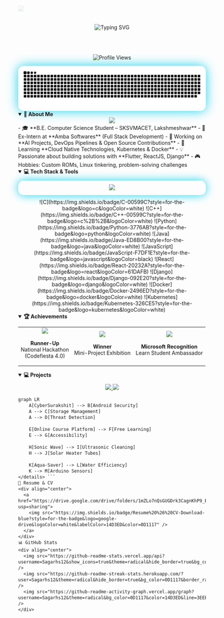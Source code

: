 <!-- ⚡ CYBERPUNK NEON GITHUB README ⚡ -->

<div align="center" style="position:relative;">
  <img src="https://c.tenor.com/Lm6Y3kHWb6AAAAAd/matrix-code.gif" width="100%" style="opacity:0.15; position:absolute; z-index:-1; top:0; left:0;"/>
  <div style="position:relative; z-index:1; padding: 50px 0;">
    <img src="https://readme-typing-svg.demolab.com?font=Fira+Code&weight=600&size=35&pause=1000&color=14D3ED&center=true&vCenter=true&width=700&lines=Hi+%F0%9F%91%8B%2C+I'm+Sagar+Shivappayyanamath;Software+Engineer+%7C+DevOps+%7C+AI+Enthusiast;Final+Year+Student+%7C+Tech+Innovator" alt="Typing SVG" />
  </div>
</div>

<p align="center">
  <img src="https://komarev.com/ghpvc/?username=Sagarhs12&label=Profile%20views&color=0e75b6&style=for-the-badge" alt="Profile Views"/>
</p>

<!-- Neon divider -->
<div align="center" style="box-shadow: 0 0 30px #14D3ED; border-radius: 15px; padding: 5px;">
  <img src="https://raw.githubusercontent.com/Platane/snk/output/github-contribution-grid-snake.svg" alt="Snake animation"/>
</div>
<details open>
<summary><b>🚀 About Me</b></summary>

<div align="center">
  <img src="https://media.giphy.com/media/qgQUggAC3Pfv687qPC/giphy.gif" width="200"/>
</div>

<div align="left">
- 🎓 **B.E. Computer Science Student – SKSVMACET, Lakshmeshwar**  
- 💼 Ex-Intern at **Amba Softwares** (Full Stack Development)  
- 🔭 Working on **AI Projects, DevOps Pipelines & Open Source Contributions**  
- 🌱 Learning **Cloud Native Technologies, Kubernetes & Docker**  
- 💡 Passionate about building solutions with **Flutter, ReactJS, Django**  
- 🎮 Hobbies: Custom ROMs, Linux tinkering, problem-solving challenges  
</div>
</details>
<details open>
<summary><b>💻 Tech Stack & Tools</b></summary>

<div align="center" style="margin-top:10px; box-shadow:0 0 25px #14D3ED; border-radius:15px; padding:10px; transition: all 0.3s; hover:box-shadow 0 0 60px #3EEEB1;">
  <img src="https://skillicons.dev/icons?i=python,java,cpp,javascript,html,css,react,django,mysql,mongodb,docker,kubernetes,git,github,linux,aws" />
</div>

<div align="center" style="margin-top: 10px;">
![C](https://img.shields.io/badge/C-00599C?style=for-the-badge&logo=c&logoColor=white)
![C++](https://img.shields.io/badge/C++-00599C?style=for-the-badge&logo=c%2B%2B&logoColor=white)
![Python](https://img.shields.io/badge/Python-3776AB?style=for-the-badge&logo=python&logoColor=white)
![Java](https://img.shields.io/badge/Java-ED8B00?style=for-the-badge&logo=java&logoColor=white)
![JavaScript](https://img.shields.io/badge/JavaScript-F7DF1E?style=for-the-badge&logo=javascript&logoColor=black)
![React](https://img.shields.io/badge/React-20232A?style=for-the-badge&logo=react&logoColor=61DAFB)
![Django](https://img.shields.io/badge/Django-092E20?style=for-the-badge&logo=django&logoColor=white)
![Docker](https://img.shields.io/badge/Docker-2496ED?style=for-the-badge&logo=docker&logoColor=white)
![Kubernetes](https://img.shields.io/badge/Kubernetes-326CE5?style=for-the-badge&logo=kubernetes&logoColor=white)
</div>
</details>
<details open>
<summary><b>🏆 Achievements</b></summary>

<div align="center" style="transition: all 0.3s;">
  <table>
    <tr>
      <td align="center" style="transition: all 0.3s;">
        <img src="https://media.giphy.com/media/WUlplcMpOCEmTGBtBW/giphy.gif" width="60">
        <p><b>Runner-Up</b><br>National Hackathon<br>(Codefiesta 4.0)</p>
      </td>
      <td align="center" style="transition: all 0.3s;">
        <img src="https://media.giphy.com/media/du3J3cXyzhj75IOgvA/giphy.gif" width="60">
        <p><b>Winner</b><br>Mini-Project Exhibition</p>
      </td>
      <td align="center" style="transition: all 0.3s;">
        <img src="https://media.giphy.com/media/IdyAQJVN2kVPNUrojM/giphy.gif" width="60">
        <p><b>Microsoft Recognition</b><br>Learn Student Ambassador</p>
      </td>
    </tr>
  </table>
</div>
</details>
<details open>
<summary><b>💻 Projects</b></summary>

<div align="center" style="margin-top:10px;">
  <a href="https://github.com/Sagarhs12/CyberSurakshit">
    <img src="https://github-readme-stats.vercel.app/api/pin/?username=Sagarhs12&repo=CyberSurakshit&theme=radical&bg_color=0D1117&border_radius=10" />
  </a>
  <a href="https://github.com/Sagarhs12/Online-Course-Platform">
    <img src="https://github-readme-stats.vercel.app/api/pin/?username=Sagarhs12&repo=Online-Course-Platform&theme=radical&bg_color=0D1117&border_radius=10" />
  </a>
</div>

```mermaid
graph LR
    A[CyberSurakshit] --> B[Android Security]
    A --> C[Storage Management]
    A --> D[Threat Detection]

    E[Online Course Platform] --> F[Free Learning]
    E --> G[Accessibility]

    H[Sonic Wave] --> I[Ultrasonic Cleaning]
    H --> J[Solar Heater Tubes]

    K[Aqua-Saver] --> L[Water Efficiency]
    K --> M[Arduino Sensors]
</details> ```
📄 Resume & CV
<div align="center">
  <a href="https://drive.google.com/drive/folders/1mZLo7nQsGUGDrk3CagnKhP9_EaBoElso?usp=sharing">
    <img src="https://img.shields.io/badge/Resume%20%26%20CV-Download-blue?style=for-the-badge&logo=google-drive&logoColor=white&labelColor=14D3ED&color=0D1117" />
  </a>
</div>
📊 GitHub Stats
<div align="center">
  <img src="https://github-readme-stats.vercel.app/api?username=Sagarhs12&show_icons=true&theme=radical&hide_border=true&bg_color=0D1117&border_radius=10" />
  <img src="https://github-readme-streak-stats.herokuapp.com/?user=Sagarhs12&theme=radical&hide_border=true&bg_color=0D1117&border_radius=10" />
  <img src="https://github-readme-activity-graph.vercel.app/graph?username=Sagarhs12&theme=radical&bg_color=0D1117&color=14D3ED&line=3EEEB1&point=3EEEB1&area=true&hide_border=true" />
</div>
